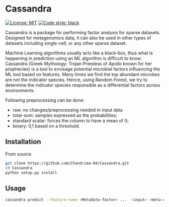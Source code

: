 # Cassandra
[![License: MIT](https://img.shields.io/badge/License-MIT-yellow.svg)](https://opensource.org/licenses/MIT)
 <a href="https://github.com/psf/black"><img alt="Code style: black" src="https://img.shields.io/badge/code%20style-black-000000.svg"></a>

Cassandra is a package for performing factor analysis for sparse datasets. Designed for metagenomics data, it can also be used in other types of datasets including single-cell, or any other sparse dataset.

Machine Learning algorithms usually acts like a black-box, thus what is happening in prediction using an ML algorithm is difficult to know. Cassandra (Greek Mythology: Trojan Priestess of Apollo known for her prophecies) is a tool to envisage potential microbial factors influencing the ML tool based on features. Many times we find the top abundant microbes are not the indicator species. Hence, using Random Forest, we try to determine the indicator species responsible as a differential factors across environments.

Following preprocessing can be done:

- raw: no changes/preprocessing needed in input data
- total-sum: samples expressed as the probabilities;
- standard scalar: forces the column to have a mean of 0;
- binary: 0,1 based on a threshold.

## Installation

From source

```bash
git clone https://github.com/Chandrima-04/Cassandra.git
cd Cassandra
python setup.py install
```

## Usage

```bash
cassandra predict --feature-name <Metadata-factor> ...  <input> <meta-data> <output>
```
